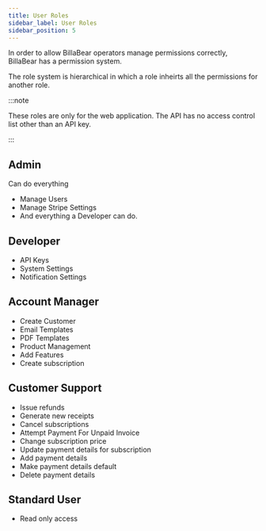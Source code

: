 ```yaml
---
title: User Roles
sidebar_label: User Roles
sidebar_position: 5
---
```

In order to allow BillaBear operators manage permissions correctly, BillaBear has a permission system. 

The role system is hierarchical in which a role inheirts all the permissions for another role.

:::note

These roles are only for the web application. The API has no access control list other than an API key.

:::

## Admin

Can do everything

* Manage Users
* Manage Stripe Settings
* And everything a Developer can do.

## Developer

* API Keys
* System Settings
* Notification Settings

## Account Manager

* Create Customer
* Email Templates
* PDF Templates
* Product Management
* Add Features
* Create subscription

## Customer Support

* Issue refunds
* Generate new receipts
* Cancel subscriptions
* Attempt Payment For Unpaid Invoice
* Change subscription price
* Update payment details for subscription
* Add payment details
* Make payment details default
* Delete payment details


## Standard User

* Read only access
